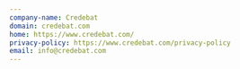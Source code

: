 ```yaml
---
company-name: Credebat
domain: credebat.com
home: https://www.credebat.com/
privacy-policy: https://www.credebat.com/privacy-policy
email: info@credebat.com
---
```




